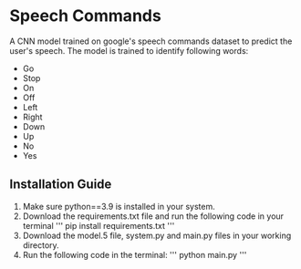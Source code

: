 # Speech Commands
A CNN model trained on google's speech commands dataset to predict the user's speech. 
The model is trained to identify following words:
  * Go
  * Stop
  * On
  * Off
  * Left
  * Right
  * Down
  * Up
  * No
  * Yes
## Installation Guide
1. Make sure python==3.9 is installed in your system.
2. Download the requirements.txt file and run the following code in your terminal
   '''
   pip install requirements.txt
   '''
3. Download the model.5 file, system.py and main.py files in your working directory.
4. Run the following code in the terminal:
   '''
   python main.py
   '''
